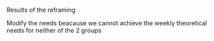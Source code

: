 Results of the reframing

Modify the needs beacause we cannot achieve the weekly theoretical needs for neither of the 2 groups
